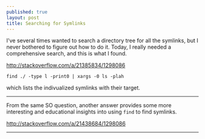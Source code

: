 ```yaml
---
published: true
layout: post
title: Searching for Symlinks
---
```


I've several times wanted to search a directory tree for all the symlinks, but I never bothered to figure out how to do it. Today, I really needed a comprehensive search, and this is what I found.

http://stackoverflow.com/a/21385834/1298086

```
find ./ -type l -print0 | xargs -0 ls -plah
```

which lists the indivualized symlinks with their target.


---

From the same SO question, another answer provides some more interesting and educational insights into using `find` to find symlinks.

http://stackoverflow.com/a/21438684/1298086

--- 